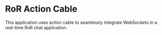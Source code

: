 # RoR Action Cable

This application uses action cable to seamlessly integrate WebSockets in a real-time RoR chat application.

